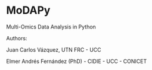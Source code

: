# MoDAPy
Multi-Omics Data Analysis in Python

Authors: 

Juan Carlos Vázquez, UTN FRC - UCC

Elmer Andrés Fernández (PhD) - CIDIE - UCC - CONICET
